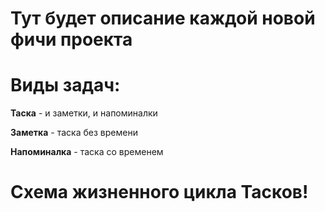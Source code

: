 # Тут будет описание каждой новой фичи проекта

# Виды задач:
**Таска** - и заметки, и напоминалки

**Заметка** - таска без времени

**Напоминалка** - таска со временем

# Схема жизненного цикла Тасков!
